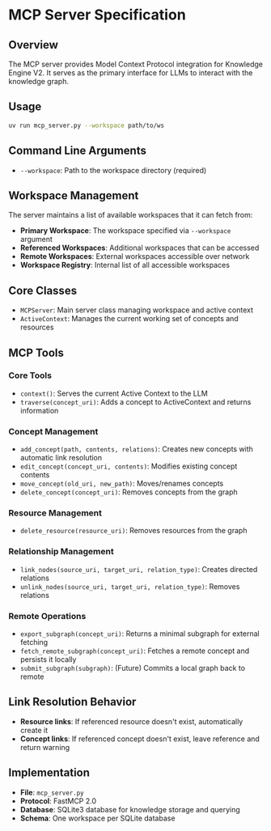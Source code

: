 # MCP Server Specification

## Overview

The MCP server provides Model Context Protocol integration for Knowledge Engine V2. It serves as the primary interface for LLMs to interact with the knowledge graph.

## Usage

```bash
uv run mcp_server.py --workspace path/to/ws
```

## Command Line Arguments

* `--workspace`: Path to the workspace directory (required)

## Workspace Management

The server maintains a list of available workspaces that it can fetch from:

* **Primary Workspace**: The workspace specified via `--workspace` argument
* **Referenced Workspaces**: Additional workspaces that can be accessed
* **Remote Workspaces**: External workspaces accessible over network
* **Workspace Registry**: Internal list of all accessible workspaces

## Core Classes

* `MCPServer`: Main server class managing workspace and active context
* `ActiveContext`: Manages the current working set of concepts and resources

## MCP Tools

### Core Tools

* `context()`: Serves the current Active Context to the LLM
* `traverse(concept_uri)`: Adds a concept to ActiveContext and returns information

### Concept Management

* `add_concept(path, contents, relations)`: Creates new concepts with automatic link resolution
* `edit_concept(concept_uri, contents)`: Modifies existing concept contents
* `move_concept(old_uri, new_path)`: Moves/renames concepts
* `delete_concept(concept_uri)`: Removes concepts from the graph

### Resource Management

* `delete_resource(resource_uri)`: Removes resources from the graph

### Relationship Management

* `link_nodes(source_uri, target_uri, relation_type)`: Creates directed relations
* `unlink_nodes(source_uri, target_uri, relation_type)`: Removes relations

### Remote Operations

* `export_subgraph(concept_uri)`: Returns a minimal subgraph for external fetching
* `fetch_remote_subgraph(concept_uri)`: Fetches a remote concept and persists it locally
* `submit_subgraph(subgraph)`: (Future) Commits a local graph back to remote

## Link Resolution Behavior

* **Resource links**: If referenced resource doesn't exist, automatically create it
* **Concept links**: If referenced concept doesn't exist, leave reference and return warning

## Implementation

* **File**: `mcp_server.py`
* **Protocol**: FastMCP 2.0
* **Database**: SQLite3 database for knowledge storage and querying
* **Schema**: One workspace per SQLite database
